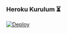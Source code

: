 ### Heroku Kurulum ⏳
[![Deploy](https://www.herokucdn.com/deploy/button.svg)](https://heroku.com/deploy?template=https://github.com/derdoin/nicksizbot)

